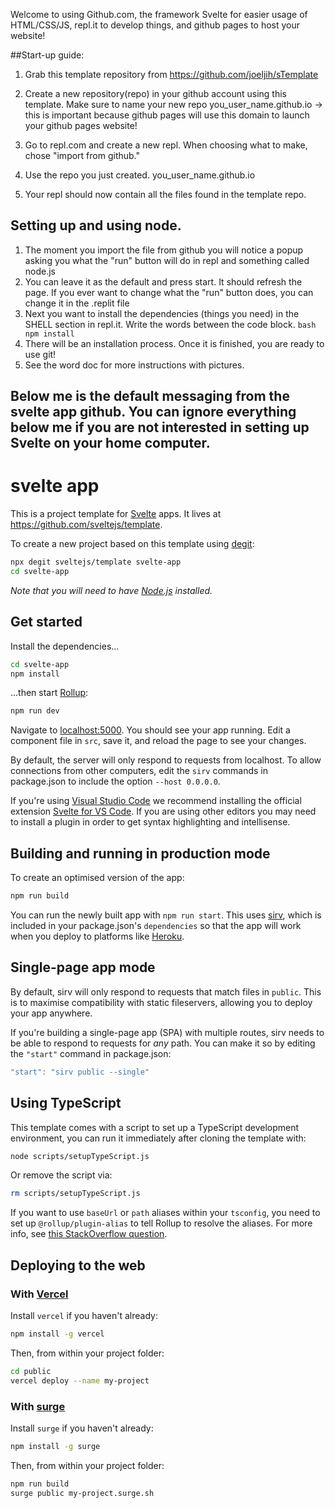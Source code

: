 Welcome to using Github.com, the framework Svelte for easier usage of HTML/CSS/JS, repl.it to develop things, and github pages to host your website! 

##Start-up guide: 

1) Grab this template repository from https://github.com/joeljih/sTemplate

2) Create a new repository(repo) in your github account using this template. Make sure to name your new repo you_user_name.github.io -> this is important because github pages will use this domain to launch your github pages website!

3) Go to repl.com and create a new repl. When choosing what to make, chose "import from github."

4) Use the repo you just created. you_user_name.github.io
5) Your repl should now contain all the files found in the template repo.

## Setting up and using node. 

1) The moment you import the file from github you will notice a popup asking you what the "run" button will do in repl and something called node.js
2) You can leave it as the default and press start. It should refresh the page. If you ever want to change what the "run" button does, you can change it in the .replit file
3) Next you want to install the dependencies (things you need) in the SHELL section in repl.it. Write the words between the code block. ```bash npm install ```
4) There will be an installation process. Once it is finished, you are ready to use git!
5) See the word doc for more instructions with pictures. 


Below me is the default messaging from the svelte app github. You can ignore everything below me if you are not interested in setting up Svelte on your home computer.
---

# svelte app

This is a project template for [Svelte](https://svelte.dev) apps. It lives at https://github.com/sveltejs/template.

To create a new project based on this template using [degit](https://github.com/Rich-Harris/degit):

```bash
npx degit sveltejs/template svelte-app
cd svelte-app
```

*Note that you will need to have [Node.js](https://nodejs.org) installed.*


## Get started

Install the dependencies...

```bash
cd svelte-app
npm install
```

...then start [Rollup](https://rollupjs.org):

```bash
npm run dev
```

Navigate to [localhost:5000](http://localhost:5000). You should see your app running. Edit a component file in `src`, save it, and reload the page to see your changes.

By default, the server will only respond to requests from localhost. To allow connections from other computers, edit the `sirv` commands in package.json to include the option `--host 0.0.0.0`.

If you're using [Visual Studio Code](https://code.visualstudio.com/) we recommend installing the official extension [Svelte for VS Code](https://marketplace.visualstudio.com/items?itemName=svelte.svelte-vscode). If you are using other editors you may need to install a plugin in order to get syntax highlighting and intellisense.

## Building and running in production mode

To create an optimised version of the app:

```bash
npm run build
```

You can run the newly built app with `npm run start`. This uses [sirv](https://github.com/lukeed/sirv), which is included in your package.json's `dependencies` so that the app will work when you deploy to platforms like [Heroku](https://heroku.com).


## Single-page app mode

By default, sirv will only respond to requests that match files in `public`. This is to maximise compatibility with static fileservers, allowing you to deploy your app anywhere.

If you're building a single-page app (SPA) with multiple routes, sirv needs to be able to respond to requests for *any* path. You can make it so by editing the `"start"` command in package.json:

```js
"start": "sirv public --single"
```

## Using TypeScript

This template comes with a script to set up a TypeScript development environment, you can run it immediately after cloning the template with:

```bash
node scripts/setupTypeScript.js
```

Or remove the script via:

```bash
rm scripts/setupTypeScript.js
```

If you want to use `baseUrl` or `path` aliases within your `tsconfig`, you need to set up `@rollup/plugin-alias` to tell Rollup to resolve the aliases. For more info, see [this StackOverflow question](https://stackoverflow.com/questions/63427935/setup-tsconfig-path-in-svelte).

## Deploying to the web

### With [Vercel](https://vercel.com)

Install `vercel` if you haven't already:

```bash
npm install -g vercel
```

Then, from within your project folder:

```bash
cd public
vercel deploy --name my-project
```

### With [surge](https://surge.sh/)

Install `surge` if you haven't already:

```bash
npm install -g surge
```

Then, from within your project folder:

```bash
npm run build
surge public my-project.surge.sh
```
